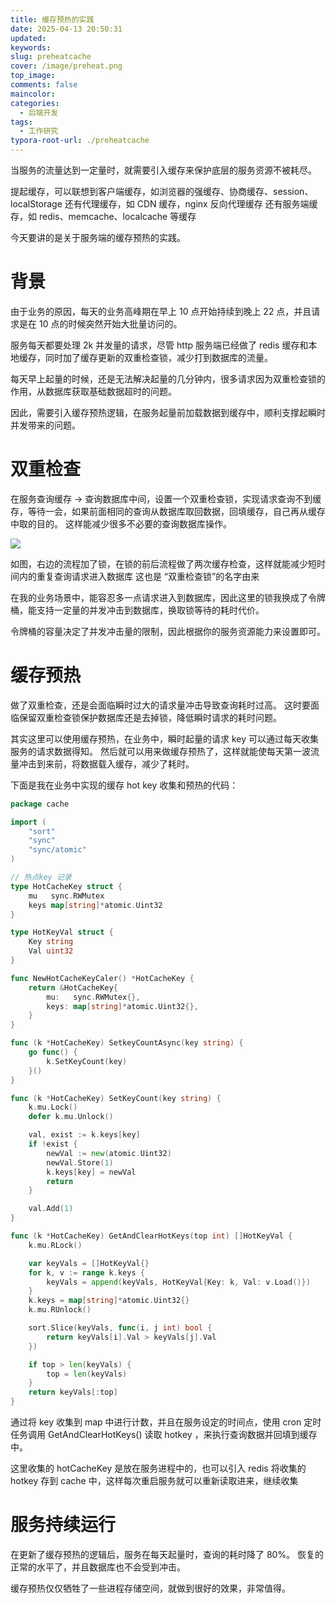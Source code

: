 ```yaml
---
title: 缓存预热的实践
date: 2025-04-13 20:50:31
updated:
keywords:
slug: preheatcache
cover: /image/preheat.png
top_image:
comments: false
maincolor:
categories:
  - 后端开发
tags:
  - 工作研究
typora-root-url: ./preheatcache
---
```


当服务的流量达到一定量时，就需要引入缓存来保护底层的服务资源不被耗尽。

提起缓存，可以联想到客户端缓存，如浏览器的强缓存、协商缓存、session、localStorage
还有代理缓存，如 CDN 缓存，nginx 反向代理缓存
还有服务端缓存，如 redis、memcache、localcache 等缓存

今天要讲的是关于服务端的缓存预热的实践。

# 背景

由于业务的原因，每天的业务高峰期在早上 10 点开始持续到晚上 22 点，并且请求是在 10 点的时候突然开始大批量访问的。

服务每天都要处理 2k 并发量的请求，尽管 http 服务端已经做了 redis 缓存和本地缓存，同时加了缓存更新的双重检查锁，减少打到数据库的流量。

每天早上起量的时候，还是无法解决起量的几分钟内，很多请求因为双重检查锁的作用，从数据库获取基础数据超时的问题。

因此，需要引入缓存预热逻辑，在服务起量前加载数据到缓存中，顺利支撑起瞬时并发带来的问题。

# 双重检查

在服务查询缓存 -> 查询数据库中间，设置一个双重检查锁，实现请求查询不到缓存，等待一会，如果前面相同的查询从数据库取回数据，回填缓存，自己再从缓存中取的目的。
这样能减少很多不必要的查询数据库操作。

![](querycache.png)

如图，右边的流程加了锁，在锁的前后流程做了两次缓存检查，这样就能减少短时间内的重复查询请求进入数据库
这也是 “双重检查锁”的名字由来

在我的业务场景中，能容忍多一点请求进入到数据库，因此这里的锁我换成了令牌桶，能支持一定量的并发冲击到数据库，换取锁等待的耗时代价。

令牌桶的容量决定了并发冲击量的限制，因此根据你的服务资源能力来设置即可。

# 缓存预热

做了双重检查，还是会面临瞬时过大的请求量冲击导致查询耗时过高。
这时要面临保留双重检查锁保护数据库还是去掉锁，降低瞬时请求的耗时问题。

其实这里可以使用缓存预热，在业务中，瞬时起量的请求 key 可以通过每天收集服务的请求数据得知。
然后就可以用来做缓存预热了，这样就能使每天第一波流量冲击到来前，将数据载入缓存，减少了耗时。

下面是我在业务中实现的缓存 hot key 收集和预热的代码：

```go
package cache

import (
	"sort"
	"sync"
	"sync/atomic"
)

// 热点key 记录
type HotCacheKey struct {
	mu   sync.RWMutex
	keys map[string]*atomic.Uint32
}

type HotKeyVal struct {
	Key string
	Val uint32
}

func NewHotCacheKeyCaler() *HotCacheKey {
	return &HotCacheKey{
		mu:   sync.RWMutex{},
		keys: map[string]*atomic.Uint32{},
	}
}

func (k *HotCacheKey) SetkeyCountAsync(key string) {
	go func() {
		k.SetKeyCount(key)
	}()
}

func (k *HotCacheKey) SetKeyCount(key string) {
	k.mu.Lock()
	defer k.mu.Unlock()

	val, exist := k.keys[key]
	if !exist {
		newVal := new(atomic.Uint32)
		newVal.Store(1)
		k.keys[key] = newVal
		return
	}

	val.Add(1)
}

func (k *HotCacheKey) GetAndClearHotKeys(top int) []HotKeyVal {
	k.mu.RLock()

	var keyVals = []HotKeyVal{}
	for k, v := range k.keys {
		keyVals = append(keyVals, HotKeyVal{Key: k, Val: v.Load()})
	}
	k.keys = map[string]*atomic.Uint32{}
	k.mu.RUnlock()

	sort.Slice(keyVals, func(i, j int) bool {
		return keyVals[i].Val > keyVals[j].Val
	})

	if top > len(keyVals) {
		top = len(keyVals)
	}
	return keyVals[:top]
}

```

通过将 key 收集到 map 中进行计数，并且在服务设定的时间点，使用 cron 定时任务调用 GetAndClearHotKeys() 读取 hotkey ，来执行查询数据并回填到缓存中。

这里收集的 hotCacheKey 是放在服务进程中的，也可以引入 redis 将收集的 hotkey 存到 cache 中，这样每次重启服务就可以重新读取进来，继续收集

# 服务持续运行

在更新了缓存预热的逻辑后，服务在每天起量时，查询的耗时降了 80%。
恢复的正常的水平了，并且数据库也不会受到冲击。

缓存预热仅仅牺牲了一些进程存储空间，就做到很好的效果，非常值得。

